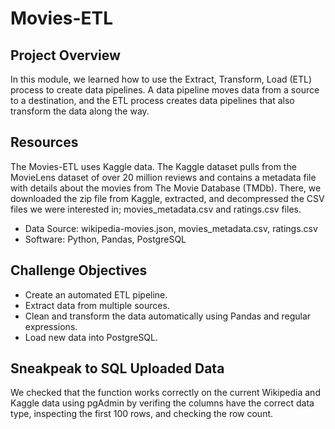 # Movies-ETL

## Project Overview

In this module, we learned how to use the Extract, Transform, Load (ETL) process to create data pipelines. A data pipeline moves data from a source to a destination, and the ETL process creates data pipelines that also transform the data along the way. 

## Resources

The Movies-ETL uses Kaggle data. The Kaggle dataset pulls from the MovieLens dataset of over 20 million reviews and contains a metadata file with details about the movies from The Movie Database (TMDb). There, we downloaded the zip file from Kaggle, extracted, and decompressed the CSV files we were interested in; movies_metadata.csv and ratings.csv files.

* Data Source: wikipedia-movies.json, movies_metadata.csv, ratings.csv
* Software: Python, Pandas, PostgreSQL

## Challenge Objectives

* Create an automated ETL pipeline.
* Extract data from multiple sources.
* Clean and transform the data automatically using Pandas and regular expressions.
* Load new data into PostgreSQL.

## Sneakpeak to SQL Uploaded Data

We checked that the function works correctly on the current Wikipedia and Kaggle data using pgAdmin by verifing the columns have the correct data type, inspecting the first 100 rows, and checking the row count.

